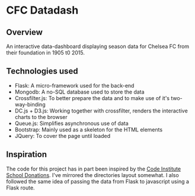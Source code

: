 # CFC Datadash
## Overview
An interactive data-dashboard displaying season data for Chelsea FC from their foundation in 1905 t0 2015.

## Technologies used
* Flask: A micro-framework used for the back-end 
* Mongodb: A no-SQL database used to store the data
* Crossfilter.js: To better prepare the data and to make use of it's two-way-binding
* DC.js + D3.js: Working together with crossfilter, renders the interactive charts to the browser
* Queue.js: Simplifies asynchronous use of data
* Bootstrap: Mainly used as a skeleton for the HTML elements
* JQuery: To cover the page until loaded

## Inspiration
The code for this project has in part been inspired by the 
[Code Institute School Donations](https://github.com/jamcoy/school_donations).
I've mirrored the directories layout somewhat. I also followed the same idea of 
passing the data from Flask to javascript using a Flask route.